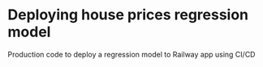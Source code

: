 # Deploying house prices regression model

Production code to deploy a regression model to Railway app using CI/CD
